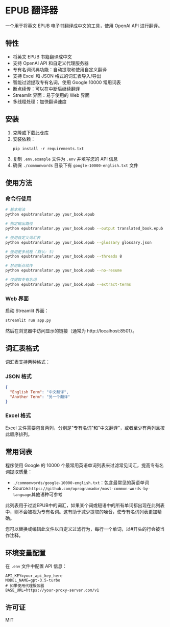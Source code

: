 # EPUB 翻译器

一个用于将英文 EPUB 电子书翻译成中文的工具，使用 OpenAI API 进行翻译。

## 特性

- 将英文 EPUB 书籍翻译成中文
- 支持 OpenAI API 和自定义代理服务器
- 专有名词词典功能：自动提取和使用自定义翻译
- 支持 Excel 和 JSON 格式的词汇表导入/导出
- 智能过滤提取专有名词，使用 Google 10000 常用词表
- 断点续传：可以在中断后继续翻译
- Streamlit 界面：易于使用的 Web 界面
- 多线程处理：加快翻译速度

## 安装

1. 克隆或下载此仓库
2. 安装依赖：
   ```
   pip install -r requirements.txt
   ```
3. 复制 `.env.example` 文件为 `.env` 并填写您的 API 信息
4. 确保 `./commonwords` 目录下有 `google-10000-english.txt` 文件

## 使用方法

### 命令行使用

```bash
# 基本用法
python epubtranslator.py your_book.epub

# 指定输出路径
python epubtranslator.py your_book.epub --output translated_book.epub

# 使用自定义词汇表
python epubtranslator.py your_book.epub --glossary glossary.json

# 使用更多线程 (默认: 5)
python epubtranslator.py your_book.epub --threads 8

# 禁用断点续传
python epubtranslator.py your_book.epub --no-resume

# 仅提取专有名词
python epubtranslator.py your_book.epub --extract-terms
```

### Web 界面

启动 Streamlit 界面：

```bash
streamlit run app.py
```

然后在浏览器中访问显示的链接（通常为 http://localhost:8501）。

## 词汇表格式

词汇表支持两种格式：

### JSON 格式

```json
{
  "English Term": "中文翻译",
  "Another Term": "另一个翻译"
}
```

### Excel 格式

Excel 文件需要包含两列，分别是"专有名词"和"中文翻译"，或者至少有两列且按此顺序排列。

## 常用词表

程序使用 Google 的 10000 个最常用英语单词列表来过滤常见词汇，提高专有名词提取质量：

- `./commonwords/google-10000-english.txt`：包含最常见的英语单词
- Source:`https://github.com/oprogramador/most-common-words-by-language`其他语种可参考

此列表用于过滤EPUB中的词汇，如果某个词或短语中的所有单词都出现在此列表中，则不会被视为专有名词。这有助于减少提取的噪音，使专有名词列表更加精确。

您可以替换或编辑此文件以自定义过滤行为，每行一个单词，以#开头的行会被当作注释。

## 环境变量配置

在 `.env` 文件中配置 API 信息：

```
API_KEY=your_api_key_here
MODEL_NAME=gpt-3.5-turbo
# 如果使用代理服务器
BASE_URL=https://your-proxy-server.com/v1
```

## 许可证

MIT

